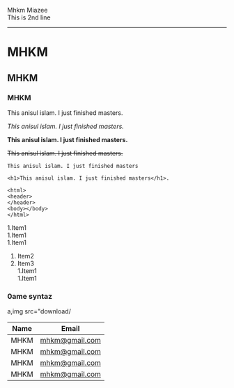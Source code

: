 <!-- Markdown here -->
Mhkm Miazee  
This is 2nd line

---

# MHKM
## MHKM
### MHKM

<p>This anisul islam. I just finished masters.</p>

_This anisul islam. I just finished masters._

__This anisul islam. I just finished masters.__

~~This anisul islam. I just finished masters.~~

`This anisul islam. I just finished masters`

`<h1>This anisul islam. I just finished masters</h1>.`

```
<html>
<header>
</header>
<body></body>
</html>

```

1.Item1   
1.Item1  
1.Item1
  1. Item2
  2. Item3  
1.Item1  
1.Item1  

### 0ame syntaz
a,img src="download/

| Name | Email | 
| ---- | ----- |  
| MHKM | mhkm@gmail.com |   
| MHKM | mhkm@gmail.com |   
| MHKM | mhkm@gmail.com |   
| MHKM | mhkm@gmail.com |   
